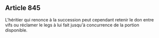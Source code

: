 Article 845
----
L'héritier qui renonce à la succession peut cependant retenir le don entre vifs
ou réclamer le legs à lui fait jusqu'à concurrence de la portion disponible.
